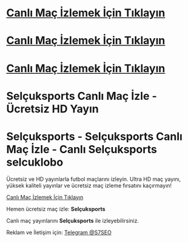 <!DOCTYPE html>
  <h1><a href="https://shorten.is/nanotv" class="button">Canlı Maç İzlemek İçin Tıklayın</a><h1>
    <h1><a href="https://shorten.is/nanotv" class="button">Canlı Maç İzlemek İçin Tıklayın</a><h1>
      <h1><a href="https://shorten.is/nanotv" class="button">Canlı Maç İzlemek İçin Tıklayın</a><h1>
<html lang="tr">
<head>
    <meta charset="UTF-8">
    <meta name="viewport" content="width=device-width, initial-scale=1.0">
    <h1>Selçuksports Canlı Maç İzle - Ücretsiz HD Yayın<h1>
    <meta name="description" content="Selçuksports ile en yüksek kalitede canlı maç izleme deneyimi. HD ve Ultra HD maç yayını, ücretsiz maç izleme fırsatını kaçırmayın!">
</head>
<body>
  <h1>Selçuksports - Selçuksports Canlı Maç İzle - Canlı Selçuksports selcuklobo</h1>
    <p class="description">Ücretsiz ve HD yayınlarla futbol maçlarını izleyin. Ultra HD maç yayını, yüksek kaliteli yayınlar ve ücretsiz maç izleme fırsatını kaçırmayın!</p>

   <div class="container">
        <a href="https://shorten.is/nanotv" class="button">Canlı Maç İzlemek İçin Tıklayın</a>
    </div>

   <div class="description">
        <p>Hemen ücretsiz maç izle: <strong>Selçuksports</strong></p>
    </div>

   <footer class="footer">
        <p>Canlı maç yayınlarını <strong>Selçuksports</strong> ile izleyebilirsiniz.</p>
        <p>Reklam ve İletişim için: <a href="https://t.me/S7SEO">Telegram @S7SEO</a></p>
    </footer>

</body>
</html>
